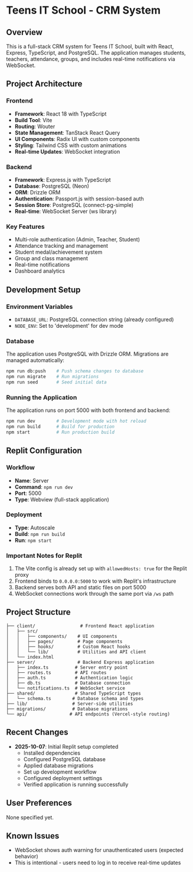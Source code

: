 # Teens IT School - CRM System

## Overview
This is a full-stack CRM system for Teens IT School, built with React, Express, TypeScript, and PostgreSQL. The application manages students, teachers, attendance, groups, and includes real-time notifications via WebSocket.

## Project Architecture

### Frontend
- **Framework**: React 18 with TypeScript
- **Build Tool**: Vite
- **Routing**: Wouter
- **State Management**: TanStack React Query
- **UI Components**: Radix UI with custom components
- **Styling**: Tailwind CSS with custom animations
- **Real-time Updates**: WebSocket integration

### Backend
- **Framework**: Express.js with TypeScript
- **Database**: PostgreSQL (Neon)
- **ORM**: Drizzle ORM
- **Authentication**: Passport.js with session-based auth
- **Session Store**: PostgreSQL (connect-pg-simple)
- **Real-time**: WebSocket Server (ws library)

### Key Features
- Multi-role authentication (Admin, Teacher, Student)
- Attendance tracking and management
- Student medal/achievement system
- Group and class management
- Real-time notifications
- Dashboard analytics

## Development Setup

### Environment Variables
- `DATABASE_URL`: PostgreSQL connection string (already configured)
- `NODE_ENV`: Set to 'development' for dev mode

### Database
The application uses PostgreSQL with Drizzle ORM. Migrations are managed automatically:
```bash
npm run db:push    # Push schema changes to database
npm run migrate    # Run migrations
npm run seed       # Seed initial data
```

### Running the Application
The application runs on port 5000 with both frontend and backend:
```bash
npm run dev        # Development mode with hot reload
npm run build      # Build for production
npm start          # Run production build
```

## Replit Configuration

### Workflow
- **Name**: Server
- **Command**: `npm run dev`
- **Port**: 5000
- **Type**: Webview (full-stack application)

### Deployment
- **Type**: Autoscale
- **Build**: `npm run build`
- **Run**: `npm start`

### Important Notes for Replit
1. The Vite config is already set up with `allowedHosts: true` for the Replit proxy
2. Frontend binds to `0.0.0.0:5000` to work with Replit's infrastructure
3. Backend serves both API and static files on port 5000
4. WebSocket connections work through the same port via `/ws` path

## Project Structure
```
├── client/                 # Frontend React application
│   ├── src/
│   │   ├── components/    # UI components
│   │   ├── pages/         # Page components
│   │   ├── hooks/         # Custom React hooks
│   │   └── lib/           # Utilities and API client
│   └── index.html
├── server/                # Backend Express application
│   ├── index.ts          # Server entry point
│   ├── routes.ts         # API routes
│   ├── auth.ts           # Authentication logic
│   ├── db.ts             # Database connection
│   └── notifications.ts  # WebSocket service
├── shared/               # Shared TypeScript types
│   └── schema.ts        # Database schema and types
├── lib/                 # Server-side utilities
├── migrations/          # Database migrations
└── api/                # API endpoints (Vercel-style routing)
```

## Recent Changes
- **2025-10-07**: Initial Replit setup completed
  - Installed dependencies
  - Configured PostgreSQL database
  - Applied database migrations
  - Set up development workflow
  - Configured deployment settings
  - Verified application is running successfully

## User Preferences
None specified yet.

## Known Issues
- WebSocket shows auth warning for unauthenticated users (expected behavior)
- This is intentional - users need to log in to receive real-time updates
